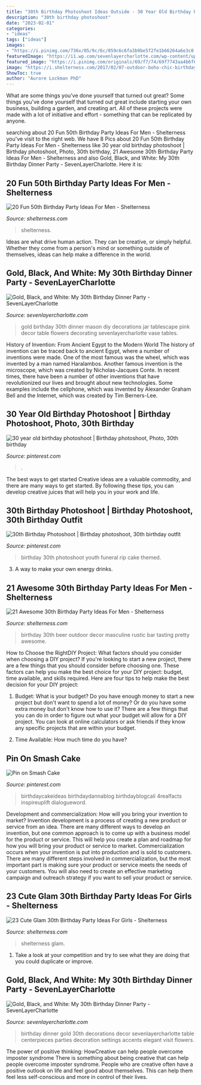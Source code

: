 ```yaml
---
title: "30th Birthday Photoshoot Ideas Outside - 30 Year Old Birthday Photoshoot"
description: "30th birthday photoshoot"
date: "2023-02-01"
categories:
- "ideas"
tags: ["ideas"]
images:
- "https://i.pinimg.com/736x/05/9c/6c/059c6c6fa3b9be5f2fe1b66264a6e3c0.jpg"
featuredImage: "https://i1.wp.com/sevenlayercharlotte.com/wp-content/uploads/2015/01/img_3985.jpg"
featured_image: "https://i.pinimg.com/originals/69/f7/74/69f7743aa4b6f6e348c65e6143795def.jpg"
image: "https://i.shelterness.com/2017/02/07-outdoor-boho-chic-birthday-party-decor-a-low-table-and-pillows.jpg"
ShowToc: true
author: "Aurore Lockman PhD"
---
```



What are some things you’ve done yourself that turned out great?
Some things you've done yourself that turned out great include starting your own business, building a garden, and creating art. All of these projects were made with a lot of initiative and effort - something that can be replicated by anyone.

	

		
searching about 20 Fun 50th Birthday Party Ideas For Men - Shelterness you've visit to the right web. We have 8 Pics about 20 Fun 50th Birthday Party Ideas For Men - Shelterness like 30 year old birthday photoshoot | Birthday photoshoot, Photo, 30th birthday, 21 Awesome 30th Birthday Party Ideas For Men - Shelterness and also Gold, Black, and White: My 30th Birthday Dinner Party - SevenLayerCharlotte. Here it is:
		
    
## 20 Fun 50th Birthday Party Ideas For Men - Shelterness

<img loading=lazy src="https://i.shelterness.com/2017/02/03-a-whiskey-bar-is-a-must-for-a-50th-birthday-party.jpg" onerror="this.onerror=null;this.src='https://tse1.mm.bing.net/th?id=OIP.oNnxS6Nyi-xxexcygos_KQHaHV&amp;pid=15.1';" alt="20 Fun 50th Birthday Party Ideas For Men - Shelterness">

_Source: shelterness.com_

>shelterness. 

	

Ideas are what drive human action. They can be creative, or simply helpful. Whether they come from a person's mind or something outside of themselves, ideas can help make a difference in the world.

    
## Gold, Black, And White: My 30th Birthday Dinner Party - SevenLayerCharlotte

<img loading=lazy src="https://i1.wp.com/sevenlayercharlotte.com/wp-content/uploads/2015/01/img_3985.jpg" onerror="this.onerror=null;this.src='https://tse2.mm.bing.net/th?id=OIP.3MnnMTYDNzv94AchCk7ONgHaE8&amp;pid=15.1';" alt="Gold, Black, and White: My 30th Birthday Dinner Party - SevenLayerCharlotte">

_Source: sevenlayercharlotte.com_

>gold birthday 30th dinner mason diy decorations jar tablescape pink decor table flowers decorating sevenlayercharlotte vase tables. 

	

History of Invention: From Ancient Egypt to the Modern World
The history of invention can be traced back to ancient Egypt, where a number of inventions were made. One of the most famous was the wheel, which was invented by a man named Haralambos. Another famous invention is the microscope, which was created by Nicholas-Jacques Conte. In recent times, there have been a number of other inventions that have revolutionized our lives and brought about new technologies. Some examples include the cellphone, which was invented by Alexander Graham Bell and the Internet, which was created by Tim Berners-Lee.

    
## 30 Year Old Birthday Photoshoot | Birthday Photoshoot, Photo, 30th Birthday

<img loading=lazy src="https://i.pinimg.com/originals/69/f7/74/69f7743aa4b6f6e348c65e6143795def.jpg" onerror="this.onerror=null;this.src='https://tse4.mm.bing.net/th?id=OIP.BiZxryf7AWvrgBij0xKE5gHaJ4&amp;pid=15.1';" alt="30 year old birthday photoshoot | Birthday photoshoot, Photo, 30th birthday">

_Source: pinterest.com_

>. 

	

The best ways to get started
Creative ideas are a valuable commodity, and there are many ways to get started. By following these tips, you can develop creative juices that will help you in your work and life.

    
## 30th Birthday Photoshoot | Birthday Photoshoot, 30th Birthday Outfit

<img loading=lazy src="https://i.pinimg.com/736x/d9/e3/10/d9e3105ef179d35248a9a492c6e1b5cc.jpg" onerror="this.onerror=null;this.src='https://tse1.mm.bing.net/th?id=OIP.ndtBRg_84pxnLpCdR77UuAHaLI&amp;pid=15.1';" alt="30th Birthday Photoshoot | Birthday photoshoot, 30th birthday outfit">

_Source: pinterest.com_

>birthday 30th photoshoot youth funeral rip cake themed. 

	

3. A way to make your own energy drinks.

    
## 21 Awesome 30th Birthday Party Ideas For Men - Shelterness

<img loading=lazy src="https://i.shelterness.com/2017/02/04-masculine-and-pretty-beer-tasting-party-decor.jpg" onerror="this.onerror=null;this.src='https://tse3.mm.bing.net/th?id=OIP.Cni_Eji6sciWXVi7R_3n3AHaLH&amp;pid=15.1';" alt="21 Awesome 30th Birthday Party Ideas For Men - Shelterness">

_Source: shelterness.com_

>birthday 30th beer outdoor decor masculine rustic bar tasting pretty awesome. 

	

How to Choose the RightDIY Project: What factors should you consider when choosing a DIY project?
If you're looking to start a new project, there are a few things that you should consider before choosing one. These factors can help you make the best choice for your DIY project: budget, time available, and skills required. Here are four tips to help make the best decision for your DIY project:
1. Budget: What is your budget? Do you have enough money to start a new project but don't want to spend a lot of money? Or do you have some extra money but don't know how to use it? There are a few things that you can do in order to figure out what your budget will allow for a DIY project. You can look at online calculators or ask friends if they know any specific projects that are within your budget.

2. Time Available: How much time do you have?

    
## Pin On Smash Cake

<img loading=lazy src="https://i.pinimg.com/736x/05/9c/6c/059c6c6fa3b9be5f2fe1b66264a6e3c0.jpg" onerror="this.onerror=null;this.src='https://tse4.mm.bing.net/th?id=OIP.MBm8QGDY2iWksi9AO1uQLAHaFZ&amp;pid=15.1';" alt="Pin on Smash Cake">

_Source: pinterest.com_

>birthdaycakeideas birthdaydannablog birthdayblogcali 4realfacts inspireuplift dialogueword. 

	

Development and commercialization: How will you bring your invention to market?
Invention development is a process of creating a new product or service from an idea. There are many different ways to develop an invention, but one common approach is to come up with a business model for the product or service. This will help you create a plan and roadmap for how you will bring your product or service to market.
 Commercialization occurs when your invention is put into production and is sold to customers. There are many different steps involved in commercialization, but the most important part is making sure your product or service meets the needs of your customers. You will also need to create an effective marketing campaign and outreach strategy if you want to sell your product or service.

    
## 23 Cute Glam 30th Birthday Party Ideas For Girls - Shelterness

<img loading=lazy src="https://i.shelterness.com/2017/02/07-outdoor-boho-chic-birthday-party-decor-a-low-table-and-pillows.jpg" onerror="this.onerror=null;this.src='https://tse1.mm.bing.net/th?id=OIP.HFan_TwBxgy4zFM8MQTemwHaKH&amp;pid=15.1';" alt="23 Cute Glam 30th Birthday Party Ideas For Girls - Shelterness">

_Source: shelterness.com_

>shelterness glam. 

	

1. Take a look at your competition and try to see what they are doing that you could duplicate or improve.

    
## Gold, Black, And White: My 30th Birthday Dinner Party - SevenLayerCharlotte

<img loading=lazy src="https://i1.wp.com/sevenlayercharlotte.com/wp-content/uploads/2015/01/img_7823.jpg" onerror="this.onerror=null;this.src='https://tse2.mm.bing.net/th?id=OIP.kWw5wTe_DBbExKCjXwohCAHaJ4&amp;pid=15.1';" alt="Gold, Black, and White: My 30th Birthday Dinner Party - SevenLayerCharlotte">

_Source: sevenlayercharlotte.com_

>birthday dinner gold 30th decorations decor sevenlayercharlotte table centerpieces parties decoration settings accents elegant visit flowers. 

	

The power of positive thinking: HowCreative can help people overcome imposter syndrome
There is something about being creative that can help people overcome imposter syndrome. People who are creative often have a positive outlook on life and feel good about themselves. This can help them feel less self-conscious and more in control of their lives.

